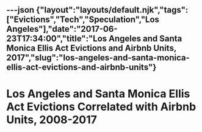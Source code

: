 ---json
{"layout":"layouts/default.njk","tags":["Evictions","Tech","Speculation","Los Angeles"],"date":"2017-06-23T17:34:00","title":"Los Angeles and Santa Monica Ellis Act Evictions and Airbnb Units, 2017","slug":"los-angeles-and-santa-monica-ellis-act-evictions-and-airbnb-units"}
---

Los Angeles and Santa Monica Ellis Act Evictions Correlated with Airbnb Units, 2008-2017
========================================================================================